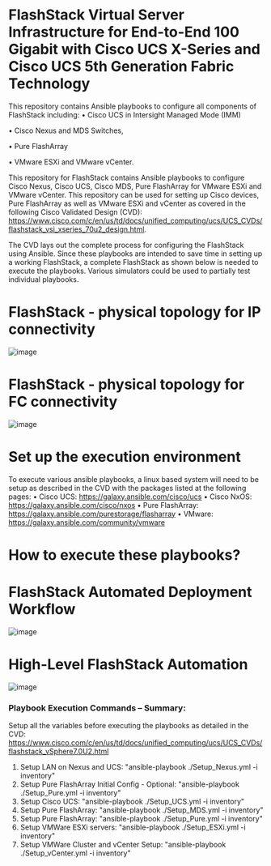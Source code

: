 # FlashStack Virtual Server Infrastructure for End-to-End 100 Gigabit with Cisco UCS X-Series and Cisco UCS 5th Generation Fabric Technology

This repository  contains Ansible playbooks to configure all components of FlashStack including:
 •	Cisco UCS in Intersight Managed Mode (IMM)
 
 •	Cisco Nexus and MDS Switches, 
 
 •	Pure FlashArray  
 
 •	VMware ESXi and VMware vCenter. 

This repository for FlashStack contains Ansible playbooks to configure Cisco Nexus, Cisco UCS, Cisco MDS, Pure FlashArray for VMware ESXi and VMware vCenter. This repository can be used for setting up Cisco devices, Pure FlashArray as well as VMware ESXi and vCenter as covered in the following Cisco Validated Design (CVD): https://www.cisco.com/c/en/us/td/docs/unified_computing/ucs/UCS_CVDs/flashstack_vsi_xseries_70u2_design.html.

The CVD lays out the complete process for configuring the FlashStack using Ansible. Since these playbooks are intended to save time in setting up a working FlashStack, a complete FlashStack as shown below is needed to execute the playbooks. Various simulators could be used to partially test individual playbooks.

# FlashStack - physical topology for IP connectivity

![image](https://user-images.githubusercontent.com/3585414/144472122-bd8f417f-87a7-4ce1-b24d-9a5f0e903b81.png)

# FlashStack - physical topology for FC connectivity

![image](https://user-images.githubusercontent.com/3585414/144472208-26c0459a-81e7-4294-9805-055676847052.png)

# Set up the execution environment
To execute various ansible playbooks, a linux based system will need to be setup as described in the CVD with the packages listed at the following pages:
 •	Cisco UCS: https://galaxy.ansible.com/cisco/ucs
 •	Cisco NxOS: https://galaxy.ansible.com/cisco/nxos
 •	Pure FlashArray: https://galaxy.ansible.com/purestorage/flasharray
 •	VMware: https://galaxy.ansible.com/community/vmware
 
# How to execute these playbooks?

# FlashStack Automated Deployment Workflow

![image](https://user-images.githubusercontent.com/3585414/144469881-a647e3fa-f48e-411c-b13c-822bfb9a15ea.png)

# High-Level FlashStack Automation

![image](https://user-images.githubusercontent.com/3585414/144472418-e5559aad-88bc-4ceb-a10c-c25f4fab8a53.png)

### Playbook Execution Commands – Summary:
Setup all the variables before executing the playbooks as detailed in the CVD: https://www.cisco.com/c/en/us/td/docs/unified_computing/ucs/UCS_CVDs/flashstack_vSphere7.0U2.html

1.	Setup LAN on Nexus and UCS: "ansible-playbook ./Setup_Nexus.yml -i inventory"
2.	Setup Pure FlashArray Initial Config - Optional: "ansible-playbook ./Setup_Pure.yml -i inventory"
3.	Setup Cisco UCS: "ansible-playbook ./Setup_UCS.yml -i inventory"
4.	Setup Pure FlashArray: "ansible-playbook ./Setup_MDS.yml -i inventory"
5.	Setup Pure FlashArray: "ansible-playbook ./Setup_Pure.yml -i inventory"
6.	Setup VMWare ESXi servers: "ansible-playbook ./Setup_ESXi.yml -i inventory"
7.	Setup VMWare Cluster and vCenter Setup: "ansible-playbook ./Setup_vCenter.yml -i inventory"	
